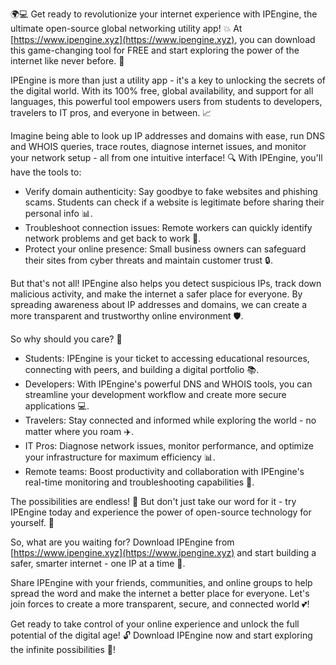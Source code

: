 🌍💻 Get ready to revolutionize your internet experience with IPEngine, the ultimate open-source global networking utility app! 💥 At [https://www.ipengine.xyz](https://www.ipengine.xyz), you can download this game-changing tool for FREE and start exploring the power of the internet like never before. 🚀

IPEngine is more than just a utility app - it's a key to unlocking the secrets of the digital world. With its 100% free, global availability, and support for all languages, this powerful tool empowers users from students to developers, travelers to IT pros, and everyone in between. 📈

Imagine being able to look up IP addresses and domains with ease, run DNS and WHOIS queries, trace routes, diagnose internet issues, and monitor your network setup - all from one intuitive interface! 🔍 With IPEngine, you'll have the tools to:

* Verify domain authenticity: Say goodbye to fake websites and phishing scams. Students can check if a website is legitimate before sharing their personal info 📊.
* Troubleshoot connection issues: Remote workers can quickly identify network problems and get back to work 💼.
* Protect your online presence: Small business owners can safeguard their sites from cyber threats and maintain customer trust 🔒.

But that's not all! IPEngine also helps you detect suspicious IPs, track down malicious activity, and make the internet a safer place for everyone. By spreading awareness about IP addresses and domains, we can create a more transparent and trustworthy online environment 🛡️.

So why should you care? 🤔

* Students: IPEngine is your ticket to accessing educational resources, connecting with peers, and building a digital portfolio 📚.
* Developers: With IPEngine's powerful DNS and WHOIS tools, you can streamline your development workflow and create more secure applications 💻.
* Travelers: Stay connected and informed while exploring the world - no matter where you roam ✈️.
* IT Pros: Diagnose network issues, monitor performance, and optimize your infrastructure for maximum efficiency 📊.
* Remote teams: Boost productivity and collaboration with IPEngine's real-time monitoring and troubleshooting capabilities 💼.

The possibilities are endless! 🌟 But don't just take our word for it - try IPEngine today and experience the power of open-source technology for yourself. 💪

So, what are you waiting for? Download IPEngine from [https://www.ipengine.xyz](https://www.ipengine.xyz) and start building a safer, smarter internet - one IP at a time 🌟.

Share IPEngine with your friends, communities, and online groups to help spread the word and make the internet a better place for everyone. Let's join forces to create a more transparent, secure, and connected world 💕!

Get ready to take control of your online experience and unlock the full potential of the digital age! 🔓 Download IPEngine now and start exploring the infinite possibilities 🚀!